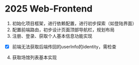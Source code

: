 # 2025 Web-Frontend

1. 初始化项目框架，进行依赖配置，进行初步探索（如登陆界面）
2. 配置前端路由，初步设计页面顶部导航栏，规划布局
3. 注册、登录、获取个人基本信息功能实现
- [x] 前端无法获取后端传回的userInfo的identity，需检查
4. 获取场馆列表基本实现
